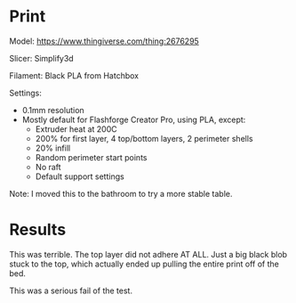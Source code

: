 # Print

Model: https://www.thingiverse.com/thing:2676295

Slicer: Simplify3d

Filament: Black PLA from Hatchbox

Settings:
- 0.1mm resolution
- Mostly default for Flashforge Creator Pro, using PLA, except:
    - Extruder heat at 200C
    - 200% for first layer, 4 top/bottom layers, 2 perimeter shells
    - 20% infill
    - Random perimeter start points
    - No raft
    - Default support settings

Note: I moved this to the bathroom to try a more stable table.

# Results

This was terrible. The top layer did not adhere AT ALL. Just a big black blob stuck to the top, which actually ended up pulling the entire print off of the bed.

This was a serious fail of the test.